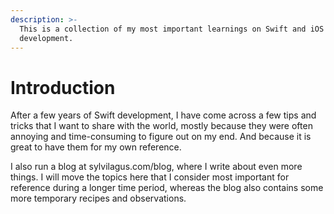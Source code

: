 ```yaml
---
description: >-
  This is a collection of my most important learnings on Swift and iOS
  development.
---
```


# Introduction

After a few years of Swift development, I have come across a few tips and tricks that I want to share with the world, mostly because they were often annoying and time-consuming to figure out on my end. And because it is great to have them for my own reference.

I also run a blog at sylvilagus.com/blog, where I write about even more things. I will move the topics here that I consider most important for reference during a longer time period, whereas the blog also contains some more temporary recipes and observations.
